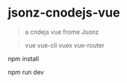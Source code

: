 # jsonz-cnodejs-vue

> a cndejs vue frome Jsonz

> vue vue-cli vuex vue-router

npm install

npm run dev

